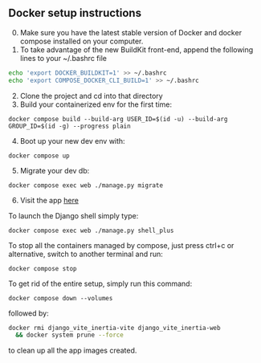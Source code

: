 ## Docker setup instructions

0. Make sure you have the latest stable version of Docker and docker compose installed on your computer.
1. To take advantage of the new BuildKit front-end, append the following lines to your
   ~/.bashrc file

```bash
echo 'export DOCKER_BUILDKIT=1' >> ~/.bashrc
echo 'export COMPOSE_DOCKER_CLI_BUILD=1' >> ~/.bashrc
```

2. Clone the project and cd into that directory
3. Build your containerized env for the first time:

`docker compose build --build-arg USER_ID=$(id -u) --build-arg GROUP_ID=$(id -g) --progress plain`

4. Boot up your new dev env with:

`docker compose up`

5. Migrate your dev db:

`docker compose exec web ./manage.py migrate`

6. Visit the app [here](http://localhost:8000/)

To launch the Django shell simply type:

`docker compose exec web ./manage.py shell_plus`

To stop all the containers managed by compose, just press ctrl+c or alternative, switch
to another terminal and run:

`docker compose stop`

To get rid of the entire setup, simply run this command:

`docker compose down --volumes`

followed by:

```bash
docker rmi django_vite_inertia-vite django_vite_inertia-web
  && docker system prune --force
```

to clean up all the app images created.
